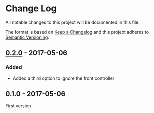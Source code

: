# Change Log
All notable changes to this project will be documented in this file.

The format is based on [Keep a Changelog](http://keepachangelog.com/) 
and this project adheres to [Semantic Versioning](http://semver.org/).

## [0.2.0] - 2017-05-06

### Added

* Added a third option to ignore the front controller

## 0.1.0 - 2017-05-06

First version

[0.2.0]: https://github.com/oscarotero/server/compare/v0.1.0...v0.2.0